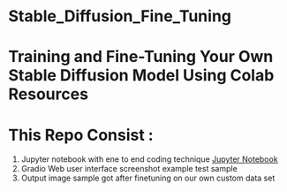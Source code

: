 # Stable_Diffusion_Fine_Tuning

# Training and Fine-Tuning Your Own Stable Diffusion Model Using Colab Resources

# This Repo Consist :
1. Jupyter notebook with ene to end coding technique [Jupyter Notebook](https://github.com/SanjayHovale/Stable_Diffusion_Fine_Tuning/blob/main/SD_Fast_DreamBooth_finetune.ipynb)
2. Gradio Web user interface screenshot example test sample
3. Output image sample got after finetuning on our own custom data set
